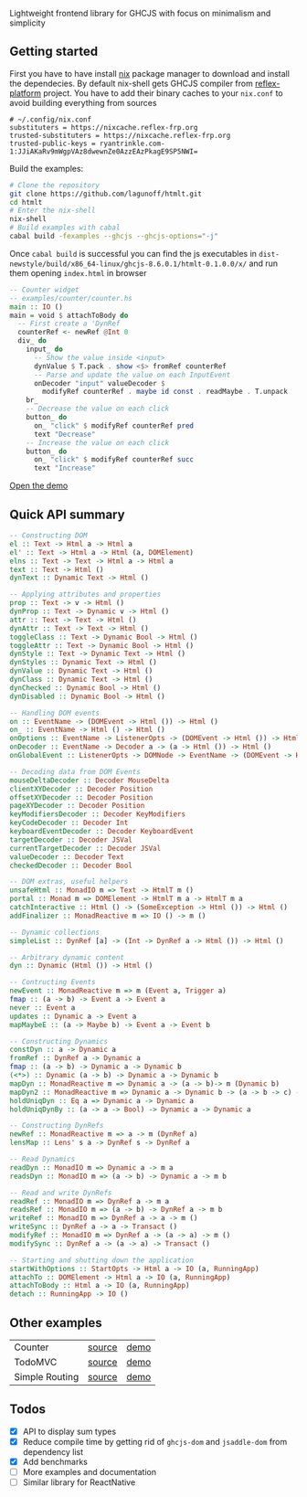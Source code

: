 
Lightweight frontend library for GHCJS with focus on minimalism and
simplicity

## Getting started

First you have to have install [nix](https://nixos.org/download.html)
package manager to download and install the dependecies. By default
nix-shell gets GHCJS compiler from
[reflex-platform](https://github.com/reflex-frp/reflex-platform)
project. You have to add their binary caches to your `nix.conf` to
avoid building everything from sources

```
# ~/.config/nix.conf
substituters = https://nixcache.reflex-frp.org
trusted-substituters = https://nixcache.reflex-frp.org
trusted-public-keys = ryantrinkle.com-1:JJiAKaRv9mWgpVAz8dwewnZe0AzzEAzPkagE9SP5NWI=
```

Build the examples:
```sh
# Clone the repository
git clone https://github.com/lagunoff/htmlt.git
cd htmlt
# Enter the nix-shell
nix-shell
# Build examples with cabal
cabal build -fexamples --ghcjs --ghcjs-options="-j"
```
Once `cabal build` is successful you can find the js executables in
`dist-newstyle/build/x86_64-linux/ghcjs-8.6.0.1/htmlt-0.1.0.0/x/` and run them opening `index.html` in browser

```haskell
-- Counter widget
-- examples/counter/counter.hs
main :: IO ()
main = void $ attachToBody do
  -- First create a 'DynRef
  counterRef <- newRef @Int 0
  div_ do
    input_ do
      -- Show the value inside <input>
      dynValue $ T.pack . show <$> fromRef counterRef
      -- Parse and update the value on each InputEvent
      onDecoder "input" valueDecoder $
        modifyRef counterRef . maybe id const . readMaybe . T.unpack
    br_
    -- Decrease the value on each click
    button_ do
      on_ "click" $ modifyRef counterRef pred
      text "Decrease"
    -- Increase the value on each click
    button_ do
      on_ "click" $ modifyRef counterRef succ
      text "Increase"
```
[Open the demo](https://lagunoff.github.io/htmlt-counter/)

## Quick API summary

```hs
-- Constructing DOM
el :: Text -> Html a -> Html a
el' :: Text -> Html a -> Html (a, DOMElement)
elns :: Text -> Text -> Html a -> Html a
text :: Text -> Html ()
dynText :: Dynamic Text -> Html ()

-- Applying attributes and properties
prop :: Text -> v -> Html ()
dynProp :: Text -> Dynamic v -> Html ()
attr :: Text -> Text -> Html ()
dynAttr :: Text -> Text -> Html ()
toggleClass :: Text -> Dynamic Bool -> Html ()
toggleAttr :: Text -> Dynamic Bool -> Html ()
dynStyle :: Text -> Dynamic Text -> Html ()
dynStyles :: Dynamic Text -> Html ()
dynValue :: Dynamic Text -> Html ()
dynClass :: Dynamic Text -> Html ()
dynChecked :: Dynamic Bool -> Html ()
dynDisabled :: Dynamic Bool -> Html ()

-- Handling DOM events
on :: EventName -> (DOMEvent -> Html ()) -> Html ()
on_ :: EventName -> Html () -> Html ()
onOptions :: EventName -> ListenerOpts -> (DOMEvent -> Html ()) -> Html ()
onDecoder :: EventName -> Decoder a -> (a -> Html ()) -> Html ()
onGlobalEvent :: ListenerOpts -> DOMNode -> EventName -> (DOMEvent -> Html ()) -> Html ()

-- Decoding data from DOM Events
mouseDeltaDecoder :: Decoder MouseDelta
clientXYDecoder :: Decoder Position
offsetXYDecoder :: Decoder Position
pageXYDecoder :: Decoder Position
keyModifiersDecoder :: Decoder KeyModifiers
keyCodeDecoder :: Decoder Int
keyboardEventDecoder :: Decoder KeyboardEvent
targetDecoder :: Decoder JSVal
currentTargetDecoder :: Decoder JSVal
valueDecoder :: Decoder Text
checkedDecoder :: Decoder Bool

-- DOM extras, useful helpers
unsafeHtml :: MonadIO m => Text -> HtmlT m ()
portal :: Monad m => DOMElement -> HtmlT m a -> HtmlT m a
catchInteractive :: Html () -> (SomeException -> Html ()) -> Html ()
addFinalizer :: MonadReactive m => IO () -> m ()

-- Dynamic collections
simpleList :: DynRef [a] -> (Int -> DynRef a -> Html ()) -> Html ()

-- Arbitrary dynamic content
dyn :: Dynamic (Html ()) -> Html ()

-- Contructing Events
newEvent :: MonadReactive m => m (Event a, Trigger a)
fmap :: (a -> b) -> Event a -> Event a
never :: Event a
updates :: Dynamic a -> Event a
mapMaybeE :: (a -> Maybe b) -> Event a -> Event b

-- Constructing Dynamics
constDyn :: a -> Dynamic a
fromRef :: DynRef a -> Dynamic a
fmap :: (a -> b) -> Dynamic a -> Dynamic b
(<*>) :: Dynamic (a -> b) -> Dynamic a -> Dynamic b
mapDyn :: MonadReactive m => Dynamic a -> (a -> b)-> m (Dynamic b)
mapDyn2 :: MonadReactive m => Dynamic a -> Dynamic b -> (a -> b -> c) -> m (Dynamic c)
holdUniqDyn :: Eq a => Dynamic a -> Dynamic a
holdUniqDynBy :: (a -> a -> Bool) -> Dynamic a -> Dynamic a

-- Constructing DynRefs
newRef :: MonadReactive m => a -> m (DynRef a)
lensMap :: Lens' s a -> DynRef s -> DynRef a

-- Read Dynamics
readDyn :: MonadIO m => Dynamic a -> m a
readsDyn :: MonadIO m => (a -> b) -> Dynamic a -> m b

-- Read and write DynRefs
readRef :: MonadIO m => DynRef a -> m a
readsRef :: MonadIO m => (a -> b) -> DynRef a -> m b
writeRef :: MonadIO m => DynRef a -> a -> m ()
writeSync :: DynRef a -> a -> Transact ()
modifyRef :: MonadIO m => DynRef a -> (a -> a) -> m ()
modifySync :: DynRef a -> (a -> a) -> Transact ()

-- Starting and shutting down the application
startWithOptions :: StartOpts -> Html a -> IO (a, RunningApp)
attachTo :: DOMElement -> Html a -> IO (a, RunningApp)
attachToBody :: Html a -> IO (a, RunningApp)
detach :: RunningApp -> IO ()
```

## Other examples

<table>
  <tbody>
    <tr>
      <td>Counter</td>
      <td><a href=./examples/counter/counter.hs target=_blank>source</a></td>
      <td><a href=https://lagunoff.github.io/htmlt-counter/ target=_blank>demo<a></td>
    </tr>
    <tr>
      <td>TodoMVC</td>
      <td><a href=./examples/todo/todo.hs target=_blank>source</a></td>
      <td><a href=https://lagunoff.github.io/htmlt-todomvc/ target=_blank>demo<a></td>
    </tr>
    <tr>
      <td>Simple Routing</td>
      <td><a href=./examples/simple-routing/simple-routing.hs target=_blank>source</a></td>
      <td><a href=https://lagunoff.github.io/htmlt-simple-routing/ target=_blank>demo<a></td>
    </tr>
  </tbody>
</table>

## Todos
 - [x] API to display sum types
 - [x] Reduce compile time by getting rid of `ghcjs-dom` and
       `jsaddle-dom` from dependency list
 - [x] Add benchmarks
 - [ ] More examples and documentation
 - [ ] Similar library for ReactNative
